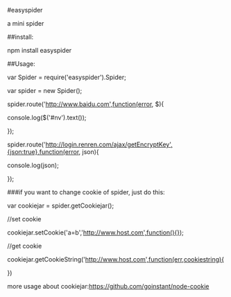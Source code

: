 #easyspider

a mini spider

##install:

npm install easyspider

##Usage:

var Spider = require('easyspider').Spider;

var spider = new Spider();

spider.route('http://www.baidu.com',function(error, $){

  console.log($('#nv').text());

});

spider.route('http://login.renren.com/ajax/getEncryptKey',{json:true},function(error, json){

  console.log(json);

});

###if you want to change cookie of spider, just do this:

var cookiejar = spider.getCookiejar();

//set cookie

cookiejar.setCookie('a=b','http://www.host.com',function(){});

//get cookie

cookiejar.getCookieString('http://www.host.com',function(err,cookiestring){

})

more usage about cookiejar:https://github.com/goinstant/node-cookie